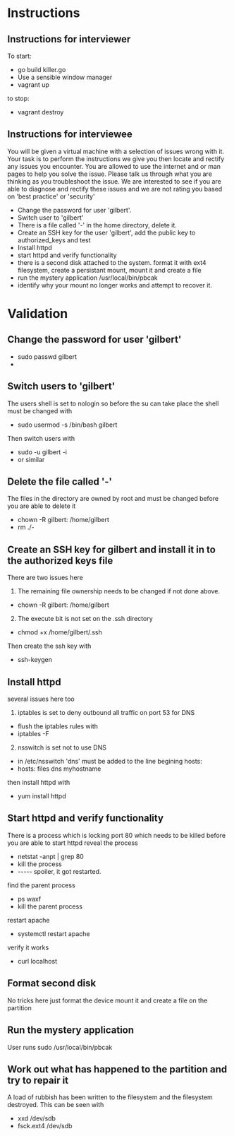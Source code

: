Instructions
============

Instructions for interviewer
----------------------------

To start:
- go build killer.go
- Use a sensible window manager
- vagrant up

to stop:
- vagrant destroy

Instructions for interviewee
----------------------------

You will be given a virtual machine with a selection of issues wrong with it. Your task is to perform the instructions we give you then locate and rectify any issues you encounter.
You are allowed to use the internet and or man pages to help you solve the issue. Please talk us through what you are thinking as you troubleshoot the issue.
We are interested to see if you are able to diagnose and rectify these issues and we are not rating you based on 'best practice' or 'security'

- Change the password for user 'gilbert'.
- Switch user to 'gilbert'
- There is a file called '-' in the home directory, delete it.
- Create an SSH key for the user 'gilbert', add the public key to authorized_keys and test
- Install httpd
- start httpd and verify functionality
- there is a second disk attached to the system. format it with ext4 filesystem, create a persistant mount, mount it and create a file
- run the mystery application /usr/local/bin/pbcak
- identify why your mount no longer works and attempt to recover it.

Validation
==========

Change the password for user 'gilbert'
------------------------------------
- sudo passwd gilbert
- <a password><CR>

Switch users to 'gilbert'
--------------------------
The users shell is set to nologin so before the su can take place the shell must be changed with
- sudo usermod -s /bin/bash gilbert

Then switch users with
- sudo -u gilbert -i
- or similar

Delete the file called '-'
--------------------------
The files in the directory are owned by root and must be changed before you are able to delete it

- chown -R gilbert: /home/gilbert
- rm ./-

Create an SSH key for gilbert and install it in to the authorized keys file
---------------------------------------------------------------------------
There are two issues here
1) The remaining file ownership needs to be changed if not done above.
- chown -R gilbert: /home/gilbert

2) The execute bit is not set on the .ssh directory
- chmod +x /home/gilbert/.ssh

Then create the ssh key with
- ssh-keygen

Install httpd
-------------
several issues here too
1) iptables is set to deny outbound all traffic on port 53 for DNS
- flush the iptables rules with
- iptables -F

2) nsswitch is set not to use DNS
- in /etc/nsswitch 'dns' must be added to the line begining hosts:
- hosts:      files dns myhostname

then install httpd with 
- yum install httpd

Start httpd and verify functionality
------------------------------------
There is a process which is locking port 80 which needs to be killed before you are able to start httpd
reveal the process

- netstat -anpt | grep 80
- kill the process
- ----- spoiler, it got restarted.

find the parent process
- ps waxf
- kill the parent process

restart apache
- systemctl restart apache

verify it works
- curl localhost


Format second disk
------------------
No tricks here just format the device mount it and create a file on the partition


Run the mystery application
---------------------------
User runs sudo /usr/local/bin/pbcak


Work out what has happened to the partition and try to repair it
----------------------------------------------------------------
A load of rubbish has been written to the filesystem and the filesystem destroyed. This can be seen with 
- xxd /dev/sdb
- fsck.ext4 /dev/sdb
